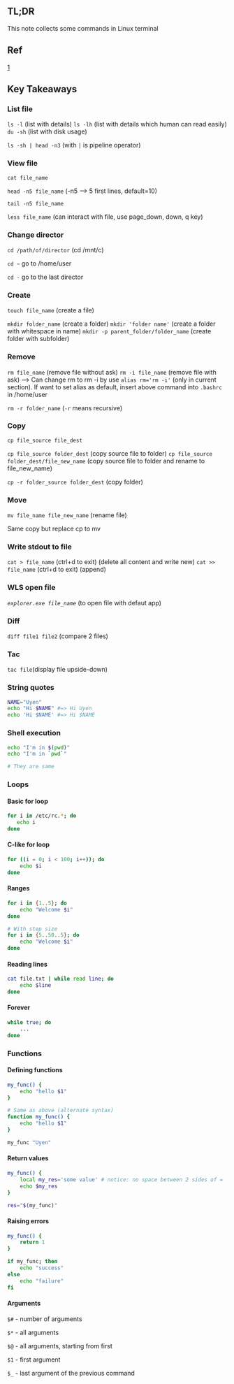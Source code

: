 ## TL;DR
This note collects some commands in Linux terminal


## Ref
[1](https://devhints.io/bash)

## Key Takeaways
### List file
`ls -l` (list with details)
`ls -lh` (list with details which human can read easily)
`du -sh` (list with disk usage)

`ls -sh | head -n3` (with `|` is pipeline operator)

### View file
`cat file_name`

`head -n5 file_name` (-n5 --> 5 first lines, default=10)

`tail -n5 file_name`

`less file_name` (can interact with file, use page_down, down, q key)

### Change director
`cd /path/of/director` (cd /mnt/c)

`cd ~` go to /home/user

`cd -` go to the last director

### Create
`touch file_name` (create a file)

`mkdir folder_name` (create a folder)
`mkdir 'folder name'` (create a folder with whitespace in name)
`mkdir -p parent_folder/folder_name` (create folder with subfolder)

### Remove
`rm file_name` (remove file without ask)
`rm -i file_name` (remove file with ask)
--> Can change rm to rm -i by use `alias rm='rm -i'` (only in current section). If want to set alias as default, insert above command into `.bashrc` in /home/user

`rm -r folder_name` (`-r` means recursive)

### Copy
`cp file_source file_dest`

`cp file_source folder_dest` (copy source file to folder)
`cp file_source folder_dest/file_new_name` (copy source file to folder and rename to file_new_name)

`cp -r folder_source folder_dest` (copy folder)

### Move
`mv file_name file_new_name` (rename file)

Same copy but replace cp to mv

### Write stdout to file
`cat > file_name` (ctrl+d to exit) (delete all content and write new)
`cat >> file_name` (ctrl+d to exit) (append)

### WLS open file
*`explorer.exe file_name`* (to open file with defaut app)

### Diff
`diff file1 file2` (compare 2 files)

### Tac
`tac file`(display file upside-down)

### String quotes
```bash
NAME="Uyen"
echo "Hi $NAME" #=> Hi Uyen
echo 'Hi $NAME' #=> Hi $NAME
```

### Shell execution
```bash
echo "I'm in $(pwd)"
echo "I'm in `pwd`"

# They are same
```

### Loops
#### Basic for loop
```bash
for i in /etc/rc.*; do
   echo i
done
```

#### C-like for loop
```bash
for ((i = 0; i < 100; i++)); do
    echo $i
done
```

#### Ranges
```bash
for i in {1..5}; do
    echo "Welcome $i"
done

# With step size
for i in {5..50..5}; do
    echo "Welcome $i"
done
```

#### Reading lines
```bash
cat file.txt | while read line; do
    echo $line
done
```

#### Forever
```bash
while true; do
    ...
done
```

### Functions
#### Defining functions
```bash
my_func() {
    echo "hello $1"
}

# Same as above (alternate syntax)
function my_func() {
    echo "hello $1"
}

my_func "Uyen"
```

#### Return values
```bash
my_func() {
    local my_res='some value' # notice: no space between 2 sides of =
    echo $my_res
}

res="$(my_func)"
```

#### Raising errors
```bash
my_func() {
    return 1
}

if my_func; then
    echo "success"
else
    echo "failure"
fi
```

#### Arguments
`$#` - number of arguments

`$*` - all arguments

`$@` - all arguments, starting from first

`$1` - first argument

`$_` - last argument of the previous command

